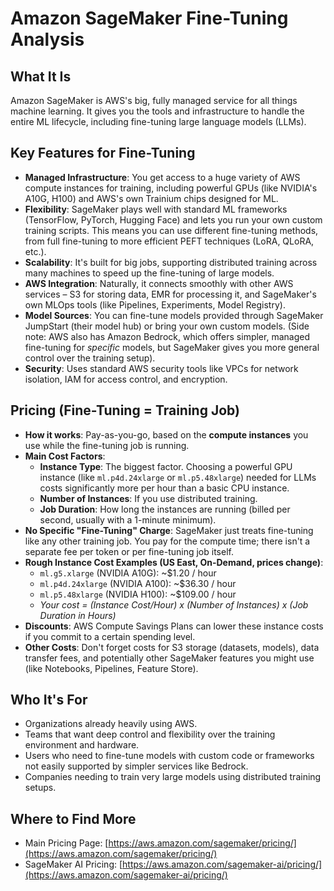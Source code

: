 # Amazon SageMaker Fine-Tuning Analysis

## What It Is
Amazon SageMaker is AWS's big, fully managed service for all things machine learning. It gives you the tools and infrastructure to handle the entire ML lifecycle, including fine-tuning large language models (LLMs).

## Key Features for Fine-Tuning
*   **Managed Infrastructure**: You get access to a huge variety of AWS compute instances for training, including powerful GPUs (like NVIDIA's A10G, H100) and AWS's own Trainium chips designed for ML.
*   **Flexibility**: SageMaker plays well with standard ML frameworks (TensorFlow, PyTorch, Hugging Face) and lets you run your own custom training scripts. This means you can use different fine-tuning methods, from full fine-tuning to more efficient PEFT techniques (LoRA, QLoRA, etc.).
*   **Scalability**: It's built for big jobs, supporting distributed training across many machines to speed up the fine-tuning of large models.
*   **AWS Integration**: Naturally, it connects smoothly with other AWS services – S3 for storing data, EMR for processing it, and SageMaker's own MLOps tools (like Pipelines, Experiments, Model Registry).
*   **Model Sources**: You can fine-tune models provided through SageMaker JumpStart (their model hub) or bring your own custom models. (Side note: AWS also has Amazon Bedrock, which offers simpler, managed fine-tuning for *specific* models, but SageMaker gives you more general control over the training setup).
*   **Security**: Uses standard AWS security tools like VPCs for network isolation, IAM for access control, and encryption.

## Pricing (Fine-Tuning = Training Job)
*   **How it works**: Pay-as-you-go, based on the **compute instances** you use while the fine-tuning job is running.
*   **Main Cost Factors**:
    *   **Instance Type**: The biggest factor. Choosing a powerful GPU instance (like `ml.p4d.24xlarge` or `ml.p5.48xlarge`) needed for LLMs costs significantly more per hour than a basic CPU instance.
    *   **Number of Instances**: If you use distributed training.
    *   **Job Duration**: How long the instances are running (billed per second, usually with a 1-minute minimum).
*   **No Specific "Fine-Tuning" Charge**: SageMaker just treats fine-tuning like any other training job. You pay for the compute time; there isn't a separate fee per token or per fine-tuning job itself.
*   **Rough Instance Cost Examples (US East, On-Demand, prices change)**:
    *   `ml.g5.xlarge` (NVIDIA A10G): ~$1.20 / hour
    *   `ml.p4d.24xlarge` (NVIDIA A100): ~$36.30 / hour
    *   `ml.p5.48xlarge` (NVIDIA H100): ~$109.00 / hour
    *   *Your cost = (Instance Cost/Hour) x (Number of Instances) x (Job Duration in Hours)*
*   **Discounts**: AWS Compute Savings Plans can lower these instance costs if you commit to a certain spending level.
*   **Other Costs**: Don't forget costs for S3 storage (datasets, models), data transfer fees, and potentially other SageMaker features you might use (like Notebooks, Pipelines, Feature Store).

## Who It's For
*   Organizations already heavily using AWS.
*   Teams that want deep control and flexibility over the training environment and hardware.
*   Users who need to fine-tune models with custom code or frameworks not easily supported by simpler services like Bedrock.
*   Companies needing to train very large models using distributed training setups.

## Where to Find More
*   Main Pricing Page: [https://aws.amazon.com/sagemaker/pricing/](https://aws.amazon.com/sagemaker/pricing/)
*   SageMaker AI Pricing: [https://aws.amazon.com/sagemaker-ai/pricing/](https://aws.amazon.com/sagemaker-ai/pricing/)